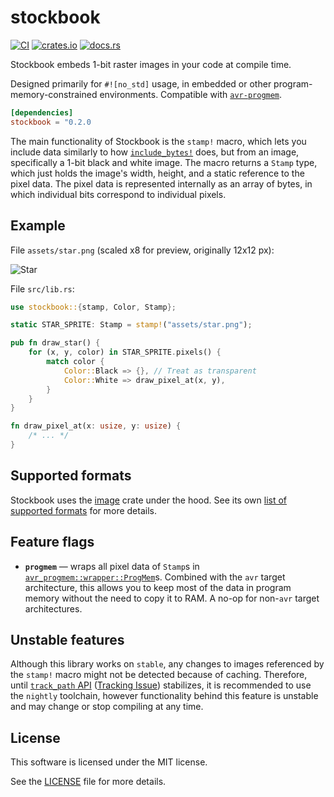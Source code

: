 # stockbook

[![CI](https://github.com/karolbelina/stockbook/actions/workflows/ci.yml/badge.svg)](https://github.com/karolbelina/stockbook/actions/workflows/ci.yml)
[![crates.io](https://img.shields.io/crates/v/stockbook.svg)](https://crates.io/crates/stockbook)
[![docs.rs](https://img.shields.io/badge/docs.rs-latest-informational.svg)](https://docs.rs/stockbook)

Stockbook embeds 1-bit raster images in your code at compile time.

Designed primarily for `#![no_std]` usage, in embedded or other program-memory-constrained environments. Compatible with [`avr-progmem`](https://crates.io/crates/avr_progmem).

```toml
[dependencies]
stockbook = "0.2.0
```

The main functionality of Stockbook is the `stamp!` macro, which lets you include data similarly to how [`include_bytes!`](https://doc.rust-lang.org/stable/core/macro.include_bytes.html) does, but from an image, specifically a 1-bit black and white image. The macro returns a `Stamp` type, which just holds the image's width, height, and a static reference to the pixel data. The pixel data is represented internally as an array of bytes, in which individual bits correspond to individual pixels.

## Example

File `assets/star.png` (scaled x8 for preview, originally 12x12 px):

![Star](https://github.com/karolbelina/stockbook/blob/main/docs/star.png?raw=true)

File `src/lib.rs`:

```rust
use stockbook::{stamp, Color, Stamp};

static STAR_SPRITE: Stamp = stamp!("assets/star.png");

pub fn draw_star() {
    for (x, y, color) in STAR_SPRITE.pixels() {
        match color {
            Color::Black => {}, // Treat as transparent
            Color::White => draw_pixel_at(x, y),
        }
    }
}

fn draw_pixel_at(x: usize, y: usize) {
    /* ... */
}
```

## Supported formats

Stockbook uses the [image](https://docs.rs/image) crate under the hood. See its own [list of supported formats](https://docs.rs/image/latest/image/codecs/index.html#supported-formats) for more details.

## Feature flags

- **`progmem`** &mdash; wraps all pixel data of `Stamp`s in [`avr_progmem::wrapper::ProgMem`](https://docs.rs/avr-progmem/latest/avr_progmem/wrapper/struct.ProgMem.html)s. Combined with the `avr` target architecture, this allows you to keep most of the data in program memory without the need to copy it to RAM. A no-op for non-`avr` target architectures.

## Unstable features

Although this library works on `stable`, any changes to images referenced by the `stamp!` macro might not be detected because of caching. Therefore, until [`track_path` API](https://doc.rust-lang.org/stable/proc_macro/tracked_path/fn.path.html) ([Tracking Issue](https://github.com/rust-lang/rust/issues/99515)) stabilizes, it is recommended to use the `nightly` toolchain, however functionality behind this feature is unstable and may change or stop compiling at any time.

## License

This software is licensed under the MIT license.

See the [LICENSE](LICENSE) file for more details.
